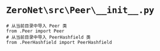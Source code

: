# `ZeroNet\src\Peer\__init__.py`

```
# 从当前目录中导入 Peer 类
from .Peer import Peer
# 从当前目录中导入 PeerHashfield 类
from .PeerHashfield import PeerHashfield
```